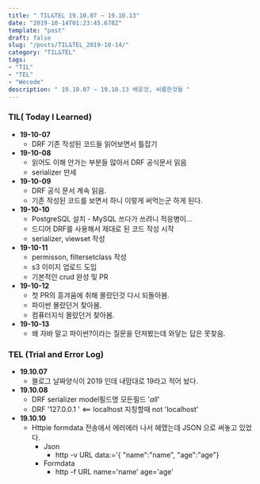 ```yaml
---
title: " TIL&TEL 19.10.07 ~ 19.10.13"
date: "2019-10-14T01:23:45.678Z"
template: "post"
draft: false
slug: "/posts/TIL&TEL_2019-10-14/"
category: "TIL&TEL"
tags:
- "TIL"
- "TEL"
- "Wecode"
description: " 19.10.07 ~ 19.10.13 배운것, 씨름한것들 "
---
```



### TIL( Today I Learned)

- **19-10-07**
  - DRF 기존 작성된 코드들 읽어보면서 틀잡기 
- **19-10-08**
  - 읽어도 이해 안가는 부분들 많아서 DRF 공식문서 읽음
  - serializer 만세
- **19-10-09**
  - DRF 공식 문서 계속 읽음. 
  - 기존 작성된 코드를 보면서 하니 이렇게 써먹는군 하게 된다.
- **19-10-10**
  - PostgreSQL 설치 - MySQL 쓰다가 쓰려니 적응병이...
  - 드디어 DRF를 사용해서 제대로 된 코드 작성 시작 
  - serializer, viewset 작성
- **19-10-11**
  - permisson, filtersetclass 작성
  - s3 이미지 업로드 도입 
  - 기본적인 crud 완성 및 PR
- **19-10-12**
  - 첫 PR의 흥겨움에 취해 몰랐던것 다시 되돌아봄. 
  - 파이썬 몰랐던거 찾아봄. 
  - 컴퓨터지식 몰랐던거 찾아봄.
- **19-10-13**
  - 왜 자바 말고 파이썬?이라는 질문을 던져봤는데 와닿는 답은 못찾음.

### TEL (Trial and Error Log)

- **19.10.07**
  - 블로그 날짜양식이 2019 인데 내맘대로 19라고 적어 놨다. 
- **19.10.08**
  - DRF serializer  model필드명 모든필드 '*all*'  
  - DRF '127.0.0.1 '  <== localhost 지칭할때  not 'localhost' 
- **19.10.10**
  - Httpie formdata 전송에서 에러에러 나서 헤맸는데 JSON 으로 써놓고 있었다. 
    - Json
      - http -v URL  data:='{ "name":"name", "age":"age"}
    - Formdata
      - http -f URL name='name' age='age'
